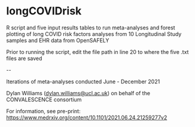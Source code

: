# longCOVIDrisk

R script and five input results tables to run meta-analyses and forest plotting of long COVID risk factors analyses from 10 Longitudinal Study samples and EHR data from OpenSAFELY

Prior to running the script, edit the file path in line 20 to where the five .txt files are saved 

--

Iterations of meta-analyses conducted June - December 2021

Dylan Williams (dylan.williams@ucl.ac.uk) on behalf of the CONVALESCENCE consortium

For information, see pre-print: https://www.medrxiv.org/content/10.1101/2021.06.24.21259277v2
